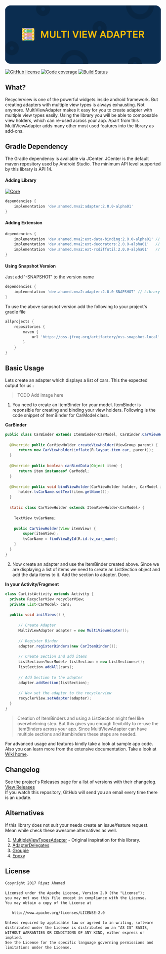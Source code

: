 ![Alt text](images/cover.png)

[![GitHub license](https://img.shields.io/badge/license-Apache--2.0-blue.svg)](https://github.com/DevAhamed/MultiViewAdapter/blob/master/LICENSE)
[![Code coverage](https://codecov.io/gh/DevAhamed/MultiViewAdapter/branch/2.x/graph/badge.svg)](https://codecov.io/gh/DevAhamed/MultiViewAdapter)
[![Build Status](https://app.bitrise.io/app/7f9137a2f1df08c1/status.svg?token=bm8ERviCGI3BrqG_AEo9sA)](https://www.bitrise.io/app/7f9137a2f1df08c1)

## What?

Recyclerview is one of the powerful widgets inside android framework. But creating adapters with multiple view types is always exhausting. Not anymore. MultiViewAdapter makes it easy for you to create adapter with multiple view types easily. Using the library you will be able to composable view holders, which can re-used across your app. Apart from this MultiViewAdapter adds many other most used features into the library as add-ons.

## Gradle Dependency

The Gradle dependency is available via JCenter. JCenter is the default maven repository used by Android Studio. The minimum API level supported by this library is API 14.

#### Adding Library

[![Core](https://api.bintray.com/packages/devahamed/MVA2/adapter/images/download.svg)](https://bintray.com/devahamed/MVA2/adapter/_latestVersion)

```gradle
dependencies {
    implementation 'dev.ahamed.mva2:adapter:2.0.0-alpha01'
}
```

#### Adding Extension

```gradle
dependencies {
    implementation 'dev.ahamed.mva2:ext-data-binding:2.0.0-alpha01' // DataBinding
    implementation 'dev.ahamed.mva2:ext-decorators:2.0.0-alpha01'   // Decorators
    implementation 'dev.ahamed.mva2:ext-rxdiffutil:2.0.0-alpha01'   // RxDiffUtil
}
```

#### Using Snapshot Version

Just add '-SNAPSHOT' to the version name

```gradle
dependencies {
    implementation 'dev.ahamed.mva2:adapter:2.0.0-SNAPSHOT' // Library
}
```

To use the above sanpshot version add the following to your project's gradle file

```gradle
allprojects {
    repositories {
        maven {
            url 'https://oss.jfrog.org/artifactory/oss-snapshot-local'
        }
    }
}
```

## Basic Usage


Lets create an adapter which displays a list of cars. This the expected output for us :

> TODO Add image here

1. You need to create an ItemBinder for your model. ItemBinder is reponsible for creating and binding your view holders. Following is the code snippet of ItemBinder for CarModel class.

<b>CarBinder</b>
 
```java
public class CarBinder extends ItemBinder<CarModel, CarBinder.CarViewHolder> {

  @Override public CarViewHolder createViewHolder(ViewGroup parent) {
      return new CarViewHolder(inflate(R.layout.item_car, parent));
  }

  @Override public boolean canBindData(Object item) {
      return item instanceof CarModel;
  }

  @Override public void bindViewHolder(CarViewHolder holder, CarModel item) {
      holder.tvCarName.setText(item.getName());
  }

  static class CarViewHolder extends ItemViewHolder<CarModel> {
    
    TextView tvCarName;

    public CarViewHolder(View itemView) {
        super(itemView);
        tvCarName = findViewById(R.id.tv_car_name);
    }
  }
}
```

2. Now create an adapter and use the ItemBinder created above. Since we are displaying a list of items we need to create an ListSection object and add the data items to it. Add the section to adapter. Done.

<b>In your Activity/Fragment</b>

```java
class CarListActivity extends Activity {
  private RecyclerView recyclerView;
  private List<CarModel> cars;

  public void initViews() {

      // Create Adapter
      MultiViewAdapter adapter = new MultiViewAdapter();

      // Register Binder
      adapter.registerBinders(new CarItemBinder());

      // Create Section and add items
      ListSection<YourModel> listSection = new ListSection<>();
      listSection.addAll(cars);

      // Add Section to the adapter
      adapter.addSection(listSection);

      // Now set the adapter to the recyclerview
      recyclerView.setAdapter(adapter);
  }
}
```

> Creation of ItemBinders and using a ListSection might feel like overwhelming step. But this gives you enough flexibility to re-use the ItemBinders across your app. Since MultiViewAdapter can have multiple sections and itembinders these steps are needed.

For advanced usage and features kindly take a look at sample app code. Also you can learn more from the extensive documentation. Take a look at [Wiki home](https://github.com/DevAhamed/MultiViewAdapter/wiki).

## Changelog
See the project's Releases page for a list of versions with their changelog. [View Releases](https://github.com/DevAhamed/MultiViewAdapter/releases)<br/>
If you watch this repository, GitHub will send you an email every time there is an update.


## Alternatives
If this library does not suit your needs create an issue/feature request. Mean while check these awesome alternatives as well.

1. [MultipleViewTypesAdapter](https://github.com/yqritc/RecyclerView-MultipleViewTypesAdapter) - Original inspiration for this library.<br/>
2. [AdapterDelegates](https://github.com/sockeqwe/AdapterDelegates)
3. [Groupie](https://github.com/lisawray/groupie)
4. [Epoxy](https://github.com/airbnb/epoxy)


## License
```
Copyright 2017 Riyaz Ahamed

Licensed under the Apache License, Version 2.0 (the "License");
you may not use this file except in compliance with the License.
You may obtain a copy of the License at

   http://www.apache.org/licenses/LICENSE-2.0

Unless required by applicable law or agreed to in writing, software
distributed under the License is distributed on an "AS IS" BASIS,
WITHOUT WARRANTIES OR CONDITIONS OF ANY KIND, either express or implied.
See the License for the specific language governing permissions and
limitations under the License.
```
